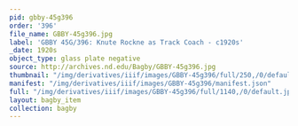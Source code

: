 ```yaml
---
pid: gbby-45g396
order: '396'
file_name: GBBY-45g396.jpg
label: 'GBBY 45G/396: Knute Rockne as Track Coach - c1920s'
_date: 1920s
object_type: glass plate negative
source: http://archives.nd.edu/Bagby/GBBY-45g396.jpg
thumbnail: "/img/derivatives/iiif/images/GBBY-45g396/full/250,/0/default.jpg"
manifest: "/img/derivatives/iiif/images/GBBY-45g396/manifest.json"
full: "/img/derivatives/iiif/images/GBBY-45g396/full/1140,/0/default.jpg"
layout: bagby_item
collection: bagby
---
```

